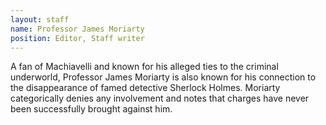 ```yaml
---
layout: staff
name: Professor James Moriarty
position: Editor, Staff writer
---
```


A fan of Machiavelli and known for his alleged ties to the criminal underworld,
Professor James Moriarty is also known for his connection to the disappearance
of famed detective Sherlock Holmes. Moriarty categorically denies any
involvement and notes that charges have never been successfully brought against
him.
